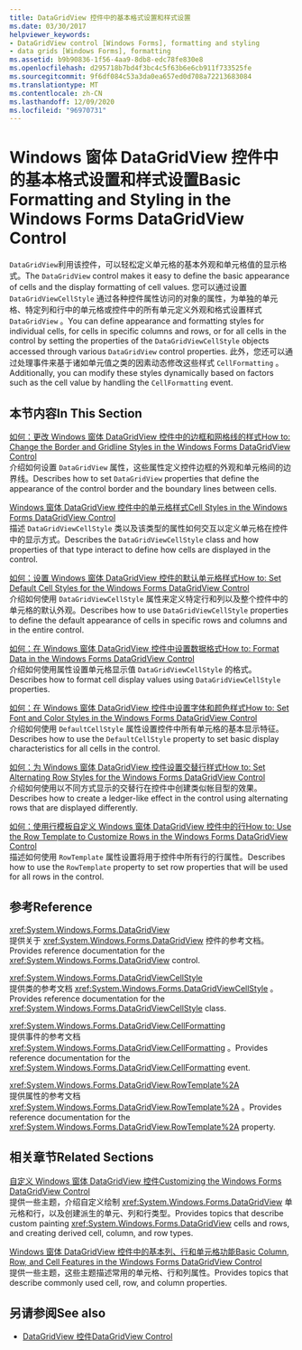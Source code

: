 ```yaml
---
title: DataGridView 控件中的基本格式设置和样式设置
ms.date: 03/30/2017
helpviewer_keywords:
- DataGridView control [Windows Forms], formatting and styling
- data grids [Windows Forms], formatting
ms.assetid: b9b90836-1f56-4aa9-8db8-edc78fe830e8
ms.openlocfilehash: d295718b7bd4f3bc4c5f63b6e6cb911f733525fe
ms.sourcegitcommit: 9f6df084c53a3da0ea657ed0d708a72213683084
ms.translationtype: MT
ms.contentlocale: zh-CN
ms.lasthandoff: 12/09/2020
ms.locfileid: "96970731"
---
```

# <a name="basic-formatting-and-styling-in-the-windows-forms-datagridview-control"></a><span data-ttu-id="95c41-102">Windows 窗体 DataGridView 控件中的基本格式设置和样式设置</span><span class="sxs-lookup"><span data-stu-id="95c41-102">Basic Formatting and Styling in the Windows Forms DataGridView Control</span></span>
<span data-ttu-id="95c41-103">`DataGridView`利用该控件，可以轻松定义单元格的基本外观和单元格值的显示格式。</span><span class="sxs-lookup"><span data-stu-id="95c41-103">The `DataGridView` control makes it easy to define the basic appearance of cells and the display formatting of cell values.</span></span> <span data-ttu-id="95c41-104">您可以通过设置 `DataGridViewCellStyle` 通过各种控件属性访问的对象的属性，为单独的单元格、特定列和行中的单元格或控件中的所有单元定义外观和格式设置样式 `DataGridView` 。</span><span class="sxs-lookup"><span data-stu-id="95c41-104">You can define appearance and formatting styles for individual cells, for cells in specific columns and rows, or for all cells in the control by setting the properties of the `DataGridViewCellStyle` objects accessed through various `DataGridView` control properties.</span></span> <span data-ttu-id="95c41-105">此外，您还可以通过处理事件来基于诸如单元值之类的因素动态修改这些样式 `CellFormatting` 。</span><span class="sxs-lookup"><span data-stu-id="95c41-105">Additionally, you can modify these styles dynamically based on factors such as the cell value by handling the `CellFormatting` event.</span></span>  
  
## <a name="in-this-section"></a><span data-ttu-id="95c41-106">本节内容</span><span class="sxs-lookup"><span data-stu-id="95c41-106">In This Section</span></span>  
 [<span data-ttu-id="95c41-107">如何：更改 Windows 窗体 DataGridView 控件中的边框和网格线的样式</span><span class="sxs-lookup"><span data-stu-id="95c41-107">How to: Change the Border and Gridline Styles in the Windows Forms DataGridView Control</span></span>](change-the-border-and-gridline-styles-in-the-datagrid.md)  
 <span data-ttu-id="95c41-108">介绍如何设置 `DataGridView` 属性，这些属性定义控件边框的外观和单元格间的边界线。</span><span class="sxs-lookup"><span data-stu-id="95c41-108">Describes how to set `DataGridView` properties that define the appearance of the control border and the boundary lines between cells.</span></span>  
  
 [<span data-ttu-id="95c41-109">Windows 窗体 DataGridView 控件中的单元格样式</span><span class="sxs-lookup"><span data-stu-id="95c41-109">Cell Styles in the Windows Forms DataGridView Control</span></span>](cell-styles-in-the-windows-forms-datagridview-control.md)  
 <span data-ttu-id="95c41-110">描述 `DataGridViewCellStyle` 类以及该类型的属性如何交互以定义单元格在控件中的显示方式。</span><span class="sxs-lookup"><span data-stu-id="95c41-110">Describes the `DataGridViewCellStyle` class and how properties of that type interact to define how cells are displayed in the control.</span></span>  
  
 [<span data-ttu-id="95c41-111">如何：设置 Windows 窗体 DataGridView 控件的默认单元格样式</span><span class="sxs-lookup"><span data-stu-id="95c41-111">How to: Set Default Cell Styles for the Windows Forms DataGridView Control</span></span>](how-to-set-default-cell-styles-for-the-windows-forms-datagridview-control.md)  
 <span data-ttu-id="95c41-112">介绍如何使用 `DataGridViewCellStyle` 属性来定义特定行和列以及整个控件中的单元格的默认外观。</span><span class="sxs-lookup"><span data-stu-id="95c41-112">Describes how to use `DataGridViewCellStyle` properties to define the default appearance of cells in specific rows and columns and in the entire control.</span></span>  
  
 [<span data-ttu-id="95c41-113">如何：在 Windows 窗体 DataGridView 控件中设置数据格式</span><span class="sxs-lookup"><span data-stu-id="95c41-113">How to: Format Data in the Windows Forms DataGridView Control</span></span>](how-to-format-data-in-the-windows-forms-datagridview-control.md)  
 <span data-ttu-id="95c41-114">介绍如何使用属性设置单元格显示值 `DataGridViewCellStyle` 的格式。</span><span class="sxs-lookup"><span data-stu-id="95c41-114">Describes how to format cell display values using `DataGridViewCellStyle` properties.</span></span>  
  
 [<span data-ttu-id="95c41-115">如何：在 Windows 窗体 DataGridView 控件中设置字体和颜色样式</span><span class="sxs-lookup"><span data-stu-id="95c41-115">How to: Set Font and Color Styles in the Windows Forms DataGridView Control</span></span>](how-to-set-font-and-color-styles-in-the-windows-forms-datagridview-control.md)  
 <span data-ttu-id="95c41-116">介绍如何使用 `DefaultCellStyle` 属性设置控件中所有单元格的基本显示特征。</span><span class="sxs-lookup"><span data-stu-id="95c41-116">Describes how to use the `DefaultCellStyle` property to set basic display characteristics for all cells in the control.</span></span>  
  
 [<span data-ttu-id="95c41-117">如何：为 Windows 窗体 DataGridView 控件设置交替行样式</span><span class="sxs-lookup"><span data-stu-id="95c41-117">How to: Set Alternating Row Styles for the Windows Forms DataGridView Control</span></span>](how-to-set-alternating-row-styles-for-the-windows-forms-datagridview-control.md)  
 <span data-ttu-id="95c41-118">介绍如何使用以不同方式显示的交替行在控件中创建类似帐目型的效果。</span><span class="sxs-lookup"><span data-stu-id="95c41-118">Describes how to create a ledger-like effect in the control using alternating rows that are displayed differently.</span></span>  
  
 [<span data-ttu-id="95c41-119">如何：使用行模板自定义 Windows 窗体 DataGridView 控件中的行</span><span class="sxs-lookup"><span data-stu-id="95c41-119">How to: Use the Row Template to Customize Rows in the Windows Forms DataGridView Control</span></span>](use-the-row-template-to-customize-rows-in-the-datagrid.md)  
 <span data-ttu-id="95c41-120">描述如何使用 `RowTemplate` 属性设置将用于控件中所有行的行属性。</span><span class="sxs-lookup"><span data-stu-id="95c41-120">Describes how to use the `RowTemplate` property to set row properties that will be used for all rows in the control.</span></span>  
  
## <a name="reference"></a><span data-ttu-id="95c41-121">参考</span><span class="sxs-lookup"><span data-stu-id="95c41-121">Reference</span></span>  
 <xref:System.Windows.Forms.DataGridView>  
 <span data-ttu-id="95c41-122">提供关于 <xref:System.Windows.Forms.DataGridView> 控件的参考文档。</span><span class="sxs-lookup"><span data-stu-id="95c41-122">Provides reference documentation for the <xref:System.Windows.Forms.DataGridView> control.</span></span>  
  
 <xref:System.Windows.Forms.DataGridViewCellStyle>  
 <span data-ttu-id="95c41-123">提供类的参考文档 <xref:System.Windows.Forms.DataGridViewCellStyle> 。</span><span class="sxs-lookup"><span data-stu-id="95c41-123">Provides reference documentation for the <xref:System.Windows.Forms.DataGridViewCellStyle> class.</span></span>  
  
 <xref:System.Windows.Forms.DataGridView.CellFormatting>  
 <span data-ttu-id="95c41-124">提供事件的参考文档 <xref:System.Windows.Forms.DataGridView.CellFormatting> 。</span><span class="sxs-lookup"><span data-stu-id="95c41-124">Provides reference documentation for the <xref:System.Windows.Forms.DataGridView.CellFormatting> event.</span></span>  
  
 <xref:System.Windows.Forms.DataGridView.RowTemplate%2A>  
 <span data-ttu-id="95c41-125">提供属性的参考文档 <xref:System.Windows.Forms.DataGridView.RowTemplate%2A> 。</span><span class="sxs-lookup"><span data-stu-id="95c41-125">Provides reference documentation for the <xref:System.Windows.Forms.DataGridView.RowTemplate%2A> property.</span></span>  
  
## <a name="related-sections"></a><span data-ttu-id="95c41-126">相关章节</span><span class="sxs-lookup"><span data-stu-id="95c41-126">Related Sections</span></span>  
 [<span data-ttu-id="95c41-127">自定义 Windows 窗体 DataGridView 控件</span><span class="sxs-lookup"><span data-stu-id="95c41-127">Customizing the Windows Forms DataGridView Control</span></span>](customizing-the-windows-forms-datagridview-control.md)  
 <span data-ttu-id="95c41-128">提供一些主题，介绍自定义绘制 <xref:System.Windows.Forms.DataGridView> 单元格和行，以及创建派生的单元、列和行类型。</span><span class="sxs-lookup"><span data-stu-id="95c41-128">Provides topics that describe custom painting <xref:System.Windows.Forms.DataGridView> cells and rows, and creating derived cell, column, and row types.</span></span>  
  
 [<span data-ttu-id="95c41-129">Windows 窗体 DataGridView 控件中的基本列、行和单元格功能</span><span class="sxs-lookup"><span data-stu-id="95c41-129">Basic Column, Row, and Cell Features in the Windows Forms DataGridView Control</span></span>](basic-column-row-and-cell-features-wf-datagridview-control.md)  
 <span data-ttu-id="95c41-130">提供一些主题，这些主题描述常用的单元格、行和列属性。</span><span class="sxs-lookup"><span data-stu-id="95c41-130">Provides topics that describe commonly used cell, row, and column properties.</span></span>  
  
## <a name="see-also"></a><span data-ttu-id="95c41-131">另请参阅</span><span class="sxs-lookup"><span data-stu-id="95c41-131">See also</span></span>

- [<span data-ttu-id="95c41-132">DataGridView 控件</span><span class="sxs-lookup"><span data-stu-id="95c41-132">DataGridView Control</span></span>](datagridview-control-windows-forms.md)
